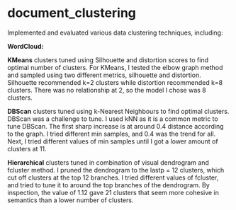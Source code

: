 # document_clustering

Implemented and evaluated various data clustering techniques, including:

**WordCloud:**

**KMeans** clusters tuned using Silhouette and distortion scores to find optimal number of clusters. 
For KMeans, I tested the elbow graph method and sampled using two different metrics, silhouette and distortion. Silhouette recommended k=2 clusters while distortion recommended k=8 clusters. There was no relationship at 2, so the model I chose was 8 clusters. 

**DBScan** clusters tuned using k-Nearest Neighbours to find optimal clusters. 
DBScan was a challenge to tune. I used kNN as it is a common metric to tune DBScan. The first sharp increase is at around 0.4 distance according to the graph. I tried different min samples, and 0.4 was the trend for all. Next, I tried different values of min samples until I got a lower amount of clusters at 11.  

**Hierarchical** clusters tuned in combination of visual dendrogram and fcluster method. 
I pruned the dendrogram to the lastp = 12 clusters, which cut off clusters at the top 12 branches. I tried different values of fcluster, and tried to tune it to around the top branches of the dendrogram. By inspection, the value of 1.12 gave 21 clusters that seem more cohesive in semantics than a lower number of clusters. 

